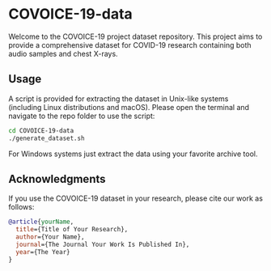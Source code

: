 # COVOICE-19-data

Welcome to the COVOICE-19 project dataset repository. This project aims to provide a comprehensive dataset for COVID-19 research containing both audio samples and chest X-rays.

## Usage

A script is provided for extracting the dataset in Unix-like systems (including Linux distributions and macOS). Please open the terminal and navigate to the repo folder to use the script:

```sh
cd COVOICE-19-data
./generate_dataset.sh
```

For Windows systems just extract the data using your favorite archive tool.

## Acknowledgments

If you use the COVOICE-19 dataset in your research, please cite our work as follows:

```bibtex
@article{yourName,
  title={Title of Your Research},
  author={Your Name},
  journal={The Journal Your Work Is Published In},
  year={The Year}
}
```